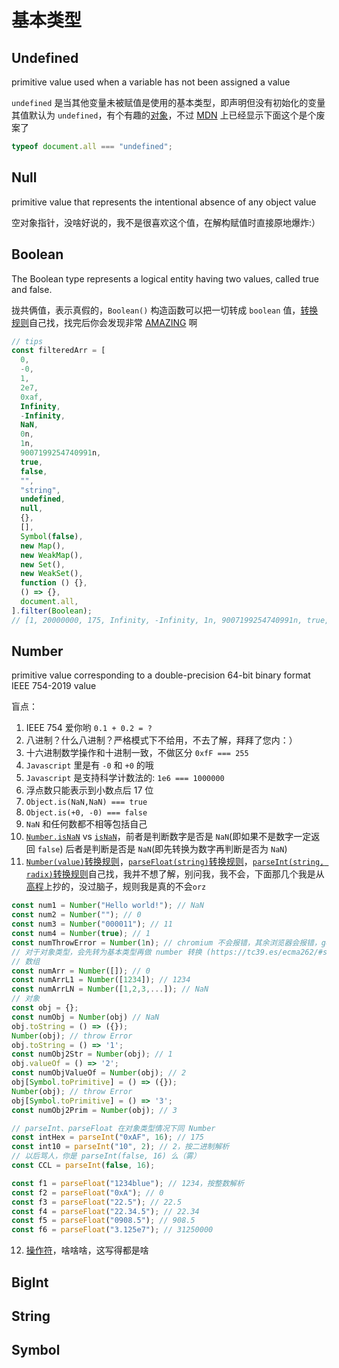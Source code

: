 # 基本类型

## Undefined

primitive value used when a variable has not been assigned a value

`undefined` 是当其他变量未被赋值是使用的基本类型，即声明但没有初始化的变量其值默认为 `undefined`，有个有趣的[对象](https://tc39.es/ecma262/#sec-IsHTMLDDA-internal-slot-aec)，不过 [MDN](https://developer.mozilla.org/en-US/docs/Web/API/Document/all) 上已经显示下面这个是个废案了

```js
typeof document.all === "undefined";
```

## Null

primitive value that represents the intentional absence of any object value

空对象指针，没啥好说的，我不是很喜欢这个值，在解构赋值时直接原地爆炸:）

## Boolean

The Boolean type represents a logical entity having two values, called true and false.

拢共俩值，表示真假的，`Boolean()` 构造函数可以把一切转成 `boolean` 值，[转换规则](https://tc39.es/ecma262/#sec-toboolean)自己找，找完后你会发现非常 [AMAZING](https://tc39.es/ecma262/#sec-IsHTMLDDA-internal-slot-to-boolean) 啊

```js
// tips
const filteredArr = [
  0,
  -0,
  1,
  2e7,
  0xaf,
  Infinity,
  -Infinity,
  NaN,
  0n,
  1n,
  9007199254740991n,
  true,
  false,
  "",
  "string",
  undefined,
  null,
  {},
  [],
  Symbol(false),
  new Map(),
  new WeakMap(),
  new Set(),
  new WeakSet(),
  function () {},
  () => {},
  document.all,
].filter(Boolean);
// [1, 20000000, 175, Infinity, -Infinity, 1n, 9007199254740991n, true, 'string', {…}, Array(0), Symbol(false), Map(0), WeakMap, Set(0), WeakSet, ƒ, ƒ]
```

## Number

primitive value corresponding to a double-precision 64-bit binary format IEEE 754-2019 value

盲点：

1. IEEE 754 爱你哟 `0.1 + 0.2 = ?`
2. 八进制？什么八进制？严格模式下不给用，不去了解，拜拜了您内：）
3. 十六进制数学操作和十进制一致，不做区分 `0xfF === 255`
4. `Javascript` 里是有 `-0` 和 `+0` 的哦
5. `Javascript` 是支持科学计数法的: `1e6 === 1000000`
6. 浮点数只能表示到小数点后 17 位
7. `Object.is(NaN,NaN) === true`
8. `Object.is(+0, -0) === false`
9. `NaN` 和任何数都不相等包括自己
10. [`Number.isNaN`](https://tc39.es/ecma262/#sec-number.isnan) vs [`isNaN`](https://tc39.es/ecma262/#sec-isnan-number)，前者是判断数字是否是 `NaN`(即如果不是数字一定返回 `false`) 后者是判断是否是 `NaN`(即先转换为数字再判断是否为 `NaN`)
11. [`Number(value)`转换规则](https://tc39.es/ecma262/#sec-tonumeric)，[`parseFloat(string)`转换规则](https://tc39.es/ecma262/#sec-parsefloat-string)，[`parseInt(string, radix)`转换规则](https://tc39.es/ecma262/#sec-parsefloat-string)自己找，我并不想了解，别问我，我不会，下面那几个我是从[高程](https://book.douban.com/subject/35175321/)上抄的，没过脑子，规则我是真的不会`orz`

```js
const num1 = Number("Hello world!"); // NaN
const num2 = Number(""); // 0
const num3 = Number("000011"); // 11
const num4 = Number(true); // 1
const numThrowError = Number(1n); // chromium 不会报错，其余浏览器会报错，google 没按规范来，不知道以后会不会倒逼规范(https://tc39.es/ecma262/#sec-tonumber)
// 对于对象类型，会先转为基本类型再做 number 转换 (https://tc39.es/ecma262/#sec-tonumber)
// 数组
const numArr = Number([]); // 0
const numArrL1 = Number([1234]); // 1234
const numArrLN = Number([1,2,3,...]); // NaN
// 对象
const obj = {};
const numObj = Number(obj) // NaN
obj.toString = () => ({}); 
Number(obj); // throw Error
obj.toString = () => '1';
const numObj2Str = Number(obj); // 1
obj.valueOf = () => '2';
const numObjValueOf = Number(obj); // 2
obj[Symbol.toPrimitive] = () => ({});
Number(obj); // throw Error
obj[Symbol.toPrimitive] = () => '3';
const numObj2Prim = Number(obj); // 3

// parseInt、parseFloat 在对象类型情况下同 Number
const intHex = parseInt("0xAF", 16); // 175
const int10 = parseInt("10", 2); // 2，按二进制解析
// 以后骂人，你是 parseInt(false, 16) 么（雾）
const CCL = parseInt(false, 16);

const f1 = parseFloat("1234blue"); // 1234，按整数解析
const f2 = parseFloat("0xA"); // 0
const f3 = parseFloat("22.5"); // 22.5
const f4 = parseFloat("22.34.5"); // 22.34
const f5 = parseFloat("0908.5"); // 908.5
const f6 = parseFloat("3.125e7"); // 31250000
```

12. [操作符](https://tc39.es/ecma262/#sec-numeric-types)，啥啥啥，这写得都是啥

## BigInt

## String

## Symbol
